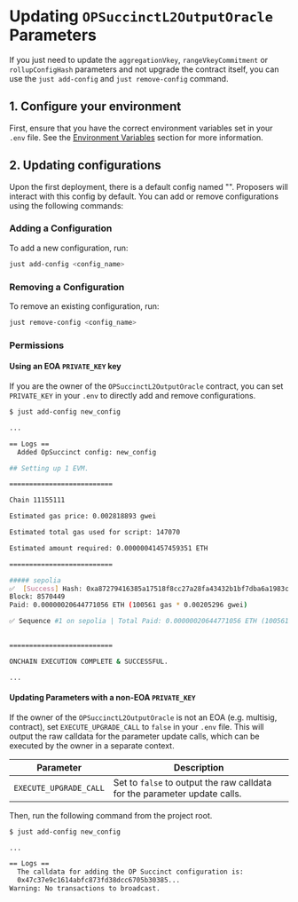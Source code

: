 # Updating `OPSuccinctL2OutputOracle` Parameters

If you just need to update the `aggregationVkey`, `rangeVkeyCommitment` or `rollupConfigHash` parameters and not upgrade the contract itself, you can use the `just add-config` and `just remove-config` command.

## 1. Configure your environment

First, ensure that you have the correct environment variables set in your `.env` file. See the [Environment Variables](./environment.md) section for more information.

## 2. Updating configurations

Upon the first deployment, there is a default config named "". Proposers will interact with this config by default. You can add or remove configurations using the following commands:

### Adding a Configuration

To add a new configuration, run:

```bash
just add-config <config_name>
```

### Removing a Configuration

To remove an existing configuration, run:

```bash
just remove-config <config_name>
```

### Permissions

#### Using an EOA `PRIVATE_KEY` key

If you are the owner of the `OPSuccinctL2OutputOracle` contract, you can set `PRIVATE_KEY` in your `.env` to directly add and remove configurations. 

```bash
$ just add-config new_config

...

== Logs ==
  Added OpSuccinct config: new_config

## Setting up 1 EVM.

==========================

Chain 11155111

Estimated gas price: 0.002818893 gwei

Estimated total gas used for script: 147070

Estimated amount required: 0.00000041457459351 ETH

==========================

##### sepolia
✅  [Success] Hash: 0xa87279416385a17518f8cc27a28fa43432b1bf7dba6a1983cdf5146220a4ec7a
Block: 8570449
Paid: 0.00000020644771056 ETH (100561 gas * 0.00205296 gwei)

✅ Sequence #1 on sepolia | Total Paid: 0.00000020644771056 ETH (100561 gas * avg 0.00205296 gwei)
                                                                                                                        

==========================

ONCHAIN EXECUTION COMPLETE & SUCCESSFUL.

...

```

#### Updating Parameters with a non-EOA `PRIVATE_KEY`

If the owner of the `OPSuccinctL2OutputOracle` is not an EOA (e.g. multisig, contract), set `EXECUTE_UPGRADE_CALL` to `false` in your `.env` file. This will output the raw calldata for the parameter update calls, which can be executed by the owner in a separate context.

| Parameter | Description |
|-----------|-------------|
| `EXECUTE_UPGRADE_CALL` | Set to `false` to output the raw calldata for the parameter update calls. |

Then, run the following command from the project root.

```bash
$ just add-config new_config

...

== Logs ==
  The calldata for adding the OP Succinct configuration is:
  0x47c37e9c1614abfc873fd38dcc6705b30385...
Warning: No transactions to broadcast.
```